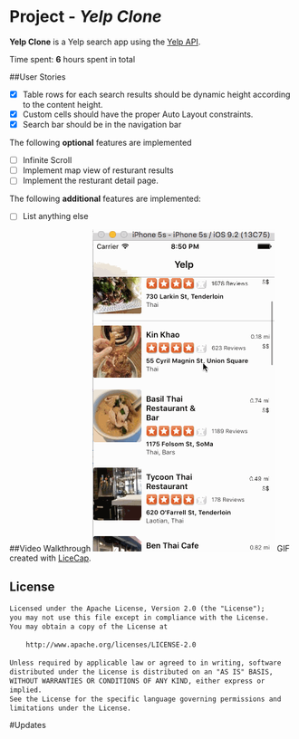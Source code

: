 
# Project - *Yelp Clone*  

**Yelp Clone** is a Yelp search app using the [Yelp API](http://www.yelp.com/developers/documentation/v2/search_api).  

Time spent: **6** hours spent in total  
 
##User Stories 
- [x] Table rows for each search results should be dynamic height according to the content height.
- [x] Custom cells should have the proper Auto Layout constraints.  
- [x] Search bar should be in the navigation bar   

The following **optional** features are implemented  
- [ ] Infinite Scroll
- [ ] Implement map view of resturant results  
- [ ] Implement the resturant detail page.  

The following **additional** features are implemented:  
  
- [ ] List anything else
  
##Video Walkthrough
<img src="Yelp/yelpTutorial.gif" title="Video Walkthrough" width="" alt="Video Walkthrough"/>
GIF created with [LiceCap](http://www.cockos.com/licecap/).
## License


    Licensed under the Apache License, Version 2.0 (the "License");
    you may not use this file except in compliance with the License.
    You may obtain a copy of the License at

        http://www.apache.org/licenses/LICENSE-2.0

    Unless required by applicable law or agreed to in writing, software
    distributed under the License is distributed on an "AS IS" BASIS,
    WITHOUT WARRANTIES OR CONDITIONS OF ANY KIND, either express or implied.
    See the License for the specific language governing permissions and
    limitations under the License.
#Updates 

